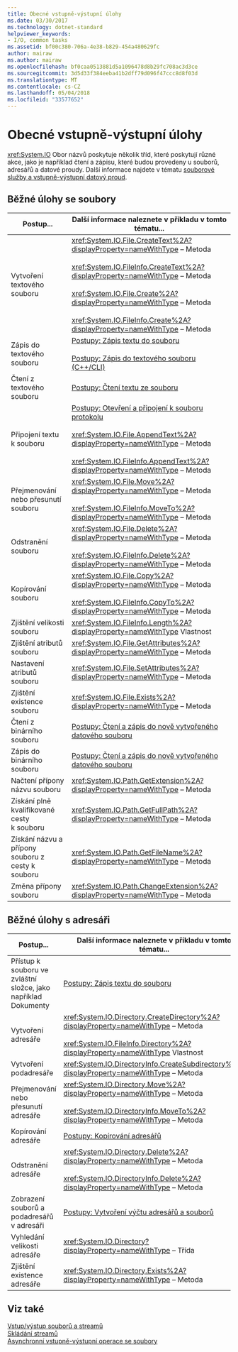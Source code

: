```yaml
---
title: Obecné vstupně-výstupní úlohy
ms.date: 03/30/2017
ms.technology: dotnet-standard
helpviewer_keywords:
- I/O, common tasks
ms.assetid: bf00c380-706a-4e38-b829-454a480629fc
author: mairaw
ms.author: mairaw
ms.openlocfilehash: bf0caa0513881d5a1096478d8b29fc708ac3d3ce
ms.sourcegitcommit: 3d5d33f384eeba41b2dff79d096f47ccc8d8f03d
ms.translationtype: MT
ms.contentlocale: cs-CZ
ms.lasthandoff: 05/04/2018
ms.locfileid: "33577652"
---
```

# <a name="common-io-tasks"></a>Obecné vstupně-výstupní úlohy
<xref:System.IO> Obor názvů poskytuje několik tříd, které poskytují různé akce, jako je například čtení a zápisu, které budou provedeny u souborů, adresářů a datové proudy. Další informace najdete v tématu [souborové služby a vstupně-výstupní datový proud](../../../docs/standard/io/index.md).  
  
## <a name="common-file-tasks"></a>Běžné úlohy se soubory  
  
|Postup...|Další informace naleznete v příkladu v tomto tématu...|  
|-------------------|--------------------------------------|  
|Vytvoření textového souboru|<xref:System.IO.File.CreateText%2A?displayProperty=nameWithType> – Metoda<br /><br /> <xref:System.IO.FileInfo.CreateText%2A?displayProperty=nameWithType> – Metoda<br /><br /> <xref:System.IO.File.Create%2A?displayProperty=nameWithType> – Metoda<br /><br /> <xref:System.IO.FileInfo.Create%2A?displayProperty=nameWithType> – Metoda|  
|Zápis do textového souboru|[Postupy: Zápis textu do souboru](../../../docs/standard/io/how-to-write-text-to-a-file.md)<br /><br /> [Postupy: Zápis do textového souboru (C++/CLI)](/cpp/dotnet/how-to-write-a-text-file-cpp-cli)|  
|Čtení z textového souboru|[Postupy: Čtení textu ze souboru](../../../docs/standard/io/how-to-read-text-from-a-file.md)|  
|Připojení textu k souboru|[Postupy: Otevření a připojení k souboru protokolu](../../../docs/standard/io/how-to-open-and-append-to-a-log-file.md)<br /><br /> <xref:System.IO.File.AppendText%2A?displayProperty=nameWithType> – Metoda<br /><br /> <xref:System.IO.FileInfo.AppendText%2A?displayProperty=nameWithType> – Metoda|  
|Přejmenování nebo přesunutí souboru|<xref:System.IO.File.Move%2A?displayProperty=nameWithType> – Metoda<br /><br /> <xref:System.IO.FileInfo.MoveTo%2A?displayProperty=nameWithType> – Metoda|  
|Odstranění souboru|<xref:System.IO.File.Delete%2A?displayProperty=nameWithType> – Metoda<br /><br /> <xref:System.IO.FileInfo.Delete%2A?displayProperty=nameWithType> – Metoda|  
|Kopírování souboru|<xref:System.IO.File.Copy%2A?displayProperty=nameWithType> – Metoda<br /><br /> <xref:System.IO.FileInfo.CopyTo%2A?displayProperty=nameWithType> – Metoda|  
|Zjištění velikosti souboru|<xref:System.IO.FileInfo.Length%2A?displayProperty=nameWithType> Vlastnost|  
|Zjištění atributů souboru|<xref:System.IO.File.GetAttributes%2A?displayProperty=nameWithType> – Metoda|  
|Nastavení atributů souboru|<xref:System.IO.File.SetAttributes%2A?displayProperty=nameWithType> – Metoda|  
|Zjištění existence souboru|<xref:System.IO.File.Exists%2A?displayProperty=nameWithType> – Metoda|  
|Čtení z binárního souboru|[Postupy: Čtení a zápis do nově vytvořeného datového souboru](../../../docs/standard/io/how-to-read-and-write-to-a-newly-created-data-file.md)|  
|Zápis do binárního souboru|[Postupy: Čtení a zápis do nově vytvořeného datového souboru](../../../docs/standard/io/how-to-read-and-write-to-a-newly-created-data-file.md)|  
|Načtení přípony názvu souboru|<xref:System.IO.Path.GetExtension%2A?displayProperty=nameWithType> – Metoda|  
|Získání plně kvalifikované cesty k souboru|<xref:System.IO.Path.GetFullPath%2A?displayProperty=nameWithType> – Metoda|  
|Získání názvu a přípony souboru z cesty k souboru|<xref:System.IO.Path.GetFileName%2A?displayProperty=nameWithType> – Metoda|  
|Změna přípony souboru|<xref:System.IO.Path.ChangeExtension%2A?displayProperty=nameWithType> – Metoda|  
  
## <a name="common-directory-tasks"></a>Běžné úlohy s adresáři  
  
|Postup...|Další informace naleznete v příkladu v tomto tématu...|  
|-------------------|--------------------------------------|  
|Přístup k souboru ve zvláštní složce, jako například Dokumenty|[Postupy: Zápis textu do souboru](../../../docs/standard/io/how-to-write-text-to-a-file.md)|  
|Vytvoření adresáře|<xref:System.IO.Directory.CreateDirectory%2A?displayProperty=nameWithType> – Metoda<br /><br /> <xref:System.IO.FileInfo.Directory%2A?displayProperty=nameWithType> Vlastnost|  
|Vytvoření podadresáře|<xref:System.IO.DirectoryInfo.CreateSubdirectory%2A?displayProperty=nameWithType> – Metoda|  
|Přejmenování nebo přesunutí adresáře|<xref:System.IO.Directory.Move%2A?displayProperty=nameWithType> – Metoda<br /><br /> <xref:System.IO.DirectoryInfo.MoveTo%2A?displayProperty=nameWithType> – Metoda|  
|Kopírování adresáře|[Postupy: Kopírování adresářů](../../../docs/standard/io/how-to-copy-directories.md)|  
|Odstranění adresáře|<xref:System.IO.Directory.Delete%2A?displayProperty=nameWithType> – Metoda<br /><br /> <xref:System.IO.DirectoryInfo.Delete%2A?displayProperty=nameWithType> – Metoda|  
|Zobrazení souborů a podadresářů v adresáři|[Postupy: Vytvoření výčtu adresářů a souborů](../../../docs/standard/io/how-to-enumerate-directories-and-files.md)|  
|Vyhledání velikosti adresáře|<xref:System.IO.Directory?displayProperty=nameWithType> – Třída|  
|Zjištění existence adresáře|<xref:System.IO.Directory.Exists%2A?displayProperty=nameWithType> – Metoda|  
  
## <a name="see-also"></a>Viz také  
 [Vstup/výstup souborů a streamů](../../../docs/standard/io/index.md)  
 [Skládání streamů](../../../docs/standard/io/composing-streams.md)  
 [Asynchronní vstupně-výstupní operace se soubory](../../../docs/standard/io/asynchronous-file-i-o.md)
